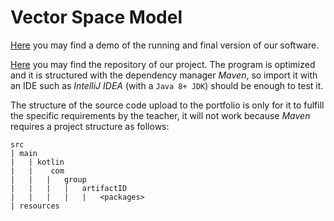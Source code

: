 # Vector Space Model

[Here](https://youtu.be/Ac7FGPe3o7U) you may find a demo of the running and final version of our software.

[Here](https://gitlab.com/reyesevan/VSM-search-engine) you may find the repository of our project. The program is optimized and it is structured with the dependency manager *Maven*, so import it with an IDE such as *IntelliJ IDEA* (with a `Java 8+ JDK`) should be enough to test it.

The structure of the source code upload to the portfolio is only for it to fulfill the specific requirements by the teacher, it will not work because *Maven* requires a project structure as follows:

```
src
| main
|	| kotlin
|	|	 com
|	|	|	group
|	|	|	|	artifactID
|	|	|	|	|	<packages>	
| resources
```